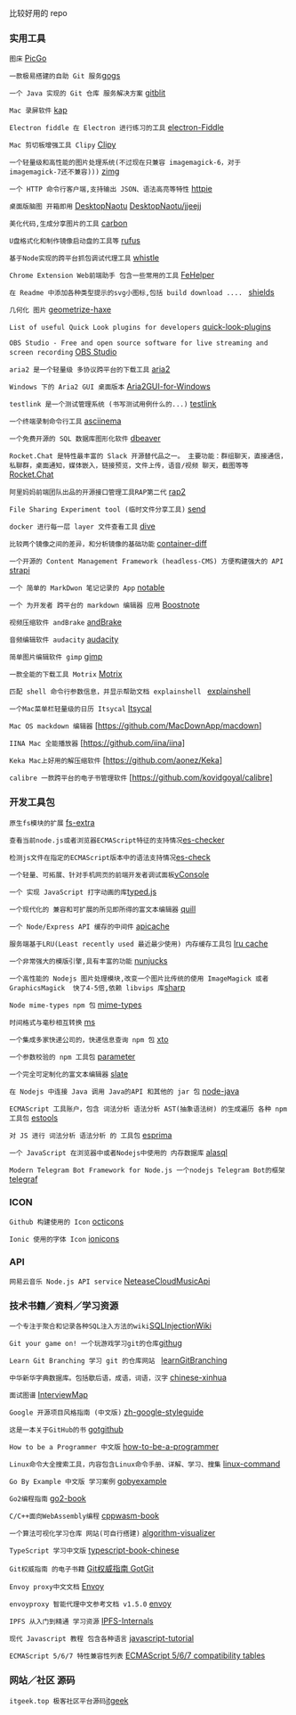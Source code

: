 比较好用的 repo 

### 实用工具

`图床` [PicGo](https://github.com/Molunerfinn/PicGo)

`一款极易搭建的自助 Git 服务`[gogs](https://github.com/gogs/gogs)

`一个 Java 实现的 Git 仓库 服务解决方案` [gitblit](https://github.com/gitblit/gitblit)

`Mac 录屏软件` [kap](https://github.com/wulkano/kap)

`Electron fiddle 在 Electron 进行练习的工具` [electron-Fiddle](https://github.com/electron/fiddle)

`Mac 剪切板增强工具 Clipy` [Clipy](https://github.com/Clipy/Clipy)

 `一个轻量级和高性能的图片处理系统(不过现在只兼容 imagemagick-6，对于 imagemagick-7还不兼容)))` [zimg](https://github.com/buaazp/zimg)

 `一个 HTTP 命令行客户端,支持输出 JSON、语法高亮等特性` [httpie](https://github.com/jakubroztocil/httpie)

 `桌面版脑图 开箱即用` [DesktopNaotu](https://github.com/NaoTu/DesktopNaotu) [DesktopNaotu/jjeejj](https://github.com/jjeejj/DesktopNaotu)

 `美化代码,生成分享图片的工具` [carbon](https://github.com/dawnlabs/carbon)

 `U盘格式化和制作镜像启动盘的工具等` [rufus](https://github.com/pbatard/rufus)

 `基于Node实现的跨平台抓包调试代理工具` [whistle](https://github.com/avwo/whistle/blob/master/README-zh_CN.md)

 `Chrome Extension Web前端助手 包含一些常用的工具` [FeHelper](https://github.com/zxlie/FeHelper)

 `在 Readme 中添加各种类型提示的svg小图标,包括 build download .... ` [shields](https://github.com/badges/shields)

 `几何化 图片` [geometrize-haxe](https://github.com/Tw1ddle/geometrize-haxe/)

 `List of useful Quick Look plugins for developers` [quick-look-plugins](https://github.com/sindresorhus/quick-look-plugins)

 `OBS Studio - Free and open source software for live streaming and screen recording` [OBS Studio](https://github.com/obsproject/obs-studio)

 `aria2 是一个轻量级 多协议跨平台的下载工具` [aria2](https://github.com/aria2/aria2)

 `Windows 下的 Aria2 GUI 桌面版本` [Aria2GUI-for-Windows](https://github.com/JiaxunCai/Aria2GUI-for-Windows)
 
 `testlink 是一个测试管理系统 (书写测试用例什么的...)` [testlink](https://github.com/TestLinkOpenSourceTRMS/testlink-code)

 `一个终端录制命令行工具` [asciinema](https://github.com/asciinema/asciinema)
 
  `一个免费开源的 SQL 数据库图形化软件` [dbeaver](https://github.com/dbeaver/dbeaver)

  `Rocket.Chat 是特性最丰富的 Slack 开源替代品之一。 主要功能：群组聊天，直接通信，私聊群，桌面通知，媒体嵌入，链接预览，文件上传，语音/视频 聊天，截图等等` [Rocket.Chat](https://github.com/RocketChat/Rocket.Chat)

  `阿里妈妈前端团队出品的开源接口管理工具RAP第二代` [rap2](https://github.com/thx/rap2-delos)

  `File Sharing Experiment tool (临时文件分享工具)` [send](https://github.com/mozilla/send)
  
  `docker 进行每一层 layer 文件查看工具` [dive](https://github.com/wagoodman/dive)

  `比较两个镜像之间的差异，和分析镜像的基础功能` [container-diff](https://github.com/GoogleContainerTools/container-diff)

  `一个开源的 Content Management Framework (headless-CMS) 方便构建强大的 API` [strapi](https://github.com/strapi/strapi/)
  
  `一个 简单的 MarkDwon 笔记记录的 App` [notable](https://github.com/fabiospampinato/notable)
  
  `一个 为开发者 跨平台的 markdown 编辑器 应用` [Boostnote](https://github.com/BoostIO/Boostnote)
   
  `视频压缩软件 andBrake` [andBrake](https://github.com/HandBrake/HandBrake)
  
  `音频编辑软件 audacity` [audacity](https://github.com/audacity/audacity)
  
  `简单图片编辑软件 gimp` [gimp](https://github.com/GNOME/gimp)
  
  `一款全能的下载工具 Motrix` [Motrix](https://github.com/agalwood/Motrix/blob/master/README-CN.md)
  
  `匹配 shell 命令行参数信息，并显示帮助文档 explainshell ` [explainshell](https://www.explainshell.com/)
  
  `一个Mac菜单栏轻量级的日历 Itsycal` [Itsycal](https://github.com/sfsam/Itsycal)
  
  `Mac OS mackdown 编辑器` [https://github.com/MacDownApp/macdown]
 
  `IINA Mac 全能播放器` [https://github.com/iina/iina]
  
  `Keka Mac上好用的解压缩软件` [https://github.com/aonez/Keka]
  
  `calibre 一款跨平台的电子书管理软件` [https://github.com/kovidgoyal/calibre]
 
### 开发工具包

`原生fs模块的扩展` [fs-extra](https://github.com/jprichardson/node-fs-extra)

`查看当前node.js或者浏览器ECMAScript特征的支持情况`[es-checker](https://github.com/ruanyf/es-checker)

`检测js文件在指定的ECMAScript版本中的语法支持情况`[es-check](https://github.com/dollarshaveclub/es-check)

`一个轻量、可拓展、针对手机网页的前端开发者调试面板`[vConsole](https://github.com/Tencent/vConsole)

`一个 实现 JavaScript 打字动画的库`[typed.js](https://github.com/mattboldt/typed.js)

`一个现代化的 兼容和可扩展的所见即所得的富文本编辑器` [quill](https://github.com/quilljs/quill/)

`一个 Node/Express API 缓存的中间件` [apicache](https://github.com/kwhitley/apicache)

`服务端基于LRU(Least recently used 最近最少使用) 内存缓存工具包` [lru cache](https://github.com/isaacs/node-lru-cache)

`一个非常强大的模版引擎,具有丰富的功能` [nunjucks](https://github.com/mozilla/nunjucks)

`一个高性能的 Nodejs 图片处理模块,改变一个图片比传统的使用 ImageMagick 或者 GraphicsMagick  快了4-5倍,依赖 libvips 库`[sharp](https://github.com/lovell/sharp) 

`Node mime-types npm 包` [mime-types](https://github.com/jshttp/mime-types)

`时间格式与毫秒相互转换` [ms](https://github.com/zeit/ms)

`一个集成多家快递公司的，快递信息查询 npm 包` [xto](https://github.com/XadillaX/xto)

`一个参数校验的 npm 工具包` [parameter](https://github.com/node-modules/parameter)

`一个完全可定制化的富文本编辑器` [slate](https://github.com/ianstormtaylor/slate)

`在 Nodejs 中连接 Java 调用 Java的API 和其他的 jar 包` [node-java](https://github.com/joeferner/node-java)

`ECMAScript 工具账户，包含 词法分析 语法分析 AST(抽象语法树) 的生成遍历 各种 npm 工具包` [estools](https://github.com/estools)

`对 JS 进行 词法分析 语法分析 的 工具包` [esprima](https://github.com/jquery/esprima)

`一个 JavaScript 在浏览器中或者Nodejs中使用的 内存数据库` [alasql](https://github.com/agershun/alasql)

`Modern Telegram Bot Framework for Node.js 一个nodejs Telegram Bot的框架` [telegraf](https://github.com/telegraf/telegraf)

### ICON

`Github 构建使用的 Icon` [octicons](https://github.com/primer/octicons)

`Ionic 使用的字体 Icon` [ionicons](https://github.com/ionic-team/ionicons)

### API

`网易云音乐 Node.js API service` [NeteaseCloudMusicApi](https://github.com/Binaryify/NeteaseCloudMusicApi)

### 技术书籍／资料／学习资源

`一个专注于聚合和记录各种SQL注入方法的wiki`[SQLInjectionWiki](https://github.com/kevins1022/SQLInjectionWiki/)

`Git your game on! 一个玩游戏学习git的仓库`[githug](https://github.com/Gazler/githug)

`Learn Git Branching 学习 git 的仓库网站 ` [learnGitBranching](https://github.com/pcottle/learnGitBranching)

`中华新华字典数据库。包括歇后语，成语，词语，汉字` [chinese-xinhua](https://github.com/pwxcoo/chinese-xinhua)

`面试图谱` [InterviewMap](https://github.com/InterviewMap/CS-Interview-Knowledge-Map)

`Google 开源项目风格指南 (中文版)` [zh-google-styleguide](https://github.com/zh-google-styleguide/zh-google-styleguide)

`这是一本关于GitHub的书` [gotgithub](https://github.com/gotgit/gotgithub)

`How to be a Programmer 中文版` [how-to-be-a-programmer](https://braydie.gitbooks.io/how-to-be-a-programmer/content/zh/)

`Linux命令大全搜索工具，内容包含Linux命令手册、详解、学习、搜集` [linux-command](https://github.com/jaywcjlove/linux-command)

`Go By Example 中文版 学习案例` [gobyexample](https://github.com/xg-wang/gobyexample)

`Go2编程指南` [go2-book](https://github.com/chai2010/go2-book)

`C/C++面向WebAssembly编程` [cppwasm-book](https://github.com/3dgen/cppwasm-book)

 `一个算法可视化学习仓库 网站(可自行搭建)` [algorithm-visualizer](https://github.com/algorithm-visualizer/algorithm-visualizer)

 `TypeScript 学习中文版` [typescript-book-chinese](https://github.com/jkchao/typescript-book-chinese)
 
 `Git权威指南 的电子书籍` [Git权威指南 GotGit](https://github.com/gotgit/gotgit)

 `Envoy proxy中文文档` [Envoy](https://github.com/servicemesher/envoy/)

 `envoyproxy 智能代理中文参考文档 v1.5.0` [envoy](https://github.com/lixiangyun/envoyproxy_doc_ZH_CN)
 
 `IPFS 从入门到精通 学习资源` [IPFS-Internals](https://github.com/xipfs/IPFS-Internals/blob/master/ebook/SUMMARY.md)
 
 `现代 Javascript 教程 包含各种语言` [javascript-tutorial](https://github.com/iliakan/javascript-tutorial-en)

 `ECMAScript 5/6/7 特性兼容性列表` [ECMAScript 5/6/7 compatibility tables](https://github.com/kangax/compat-table)

### 网站／社区 源码

`itgeek.top 极客社区平台源码`[itgeek](https://github.com/ecdiy/itgeek)
